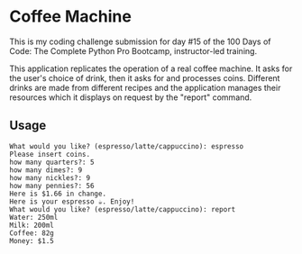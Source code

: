 # Coffee Machine

This is my coding challenge submission for day #15 of the 100 Days of Code: The Complete Python Pro Bootcamp, instructor-led training.

This application replicates the operation of a real coffee machine. It asks for the user's choice of drink, then it asks for and processes coins. Different drinks are made from different recipes and the application manages their resources which it displays on request by the "report" command.

## Usage

```
What would you like? (espresso/latte/cappuccino): espresso
Please insert coins.
how many quarters?: 5
how many dimes?: 9
how many nickles?: 9
how many pennies?: 56
Here is $1.66 in change.
Here is your espresso ☕️. Enjoy!
What would you like? (espresso/latte/cappuccino): report
Water: 250ml
Milk: 200ml
Coffee: 82g
Money: $1.5 

```